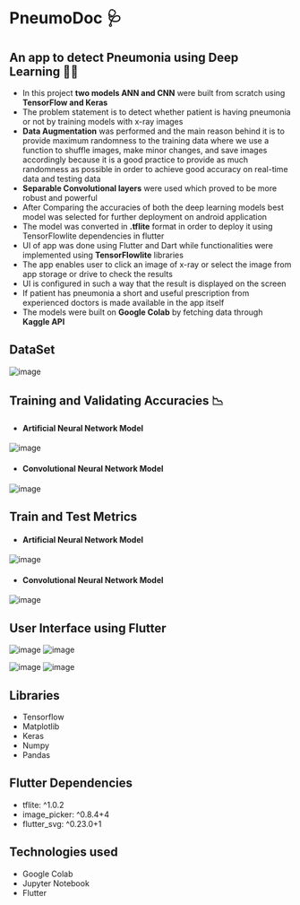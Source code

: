 # **PneumoDoc** 🩺

## **An app to detect Pneumonia using Deep Learning 🧠📱**
- In this project **two models ANN and CNN** were built from scratch using **TensorFlow and Keras**
- The problem statement is to detect whether patient is having pneumonia or not by training models with x-ray images
- **Data Augmentation** was performed and the main reason behind it is to provide maximum randomness to the training data where we use a function to shuffle images, make minor changes, and save images accordingly because it is a good practice to provide as much randomness as possible in order to achieve good accuracy on real-time data and testing data
- **Separable Convolutional layers** were used which proved to be more robust and powerful
- After Comparing the accuracies of both the deep learning models best model was selected for further deployment on android application
- The model was converted in **.tflite** format in order to deploy it using TensorFlowlite dependencies in flutter
- UI of app was done using Flutter and Dart while functionalities were implemented using **TensorFlowlite** libraries
- The app enables user to click an image of x-ray or select the image from app storage or drive to check the results
- UI is configured in such a way that the result is displayed on the screen
- If patient has pneumonia a short and useful prescription from experienced doctors is made available in the app itself
- The models were built on **Google Colab** by fetching data through **Kaggle API**

## **DataSet**
![image](https://user-images.githubusercontent.com/78098329/156110186-0e3dc2d5-1bd5-4f4d-9148-4997d42d5b82.png)


## **Training and Validating Accuracies** 📉
- #### Artificial Neural Network Model
![image](https://user-images.githubusercontent.com/78098329/156110930-a027720b-2355-47d5-98a3-86af69492d5b.png)

- #### Convolutional Neural Network Model
![image](https://user-images.githubusercontent.com/78098329/156114016-172b1a12-8734-410b-8bdb-e585031d04c1.png)

## **Train and Test Metrics**
- #### Artificial Neural Network Model
![image](https://user-images.githubusercontent.com/78098329/156114044-511c6a8b-9585-433c-ba40-4182e5c7ab8c.png)

- #### Convolutional Neural Network Model
![image](https://user-images.githubusercontent.com/78098329/156114064-6e666378-57d3-4d84-9a0c-b1a2a32947be.png)

## User Interface using Flutter
![image](https://user-images.githubusercontent.com/78098329/156112145-c7043140-c068-4667-ba0e-728774bdd676.png)       ![image](https://user-images.githubusercontent.com/78098329/156111802-b06c32f5-9f6b-4714-a6d6-58c2791ec16a.png)


![image](https://user-images.githubusercontent.com/78098329/156111769-bd3c501b-32d6-4cdd-a3fc-6a0b8880ec4f.png)       ![image](https://user-images.githubusercontent.com/78098329/156112226-2aa97aa6-a294-4305-88d6-a75e050c5cc4.png)


## **Libraries**
- Tensorflow
- Matplotlib
- Keras
- Numpy
- Pandas

## **Flutter Dependencies**
- tflite: ^1.0.2
- image_picker: ^0.8.4+4
- flutter_svg: ^0.23.0+1

## **Technologies used**
- Google Colab
- Jupyter Notebook
- Flutter
